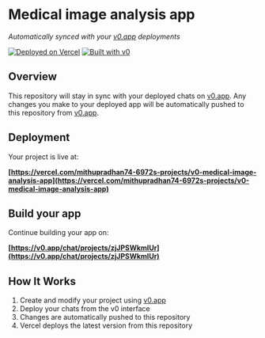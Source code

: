 # Medical image analysis app

*Automatically synced with your [v0.app](https://v0.app) deployments*

[![Deployed on Vercel](https://img.shields.io/badge/Deployed%20on-Vercel-black?style=for-the-badge&logo=vercel)](https://vercel.com/mithupradhan74-6972s-projects/v0-medical-image-analysis-app)
[![Built with v0](https://img.shields.io/badge/Built%20with-v0.app-black?style=for-the-badge)](https://v0.app/chat/projects/zjJPSWkmlUr)

## Overview

This repository will stay in sync with your deployed chats on [v0.app](https://v0.app).
Any changes you make to your deployed app will be automatically pushed to this repository from [v0.app](https://v0.app).

## Deployment

Your project is live at:

**[https://vercel.com/mithupradhan74-6972s-projects/v0-medical-image-analysis-app](https://vercel.com/mithupradhan74-6972s-projects/v0-medical-image-analysis-app)**

## Build your app

Continue building your app on:

**[https://v0.app/chat/projects/zjJPSWkmlUr](https://v0.app/chat/projects/zjJPSWkmlUr)**

## How It Works

1. Create and modify your project using [v0.app](https://v0.app)
2. Deploy your chats from the v0 interface
3. Changes are automatically pushed to this repository
4. Vercel deploys the latest version from this repository